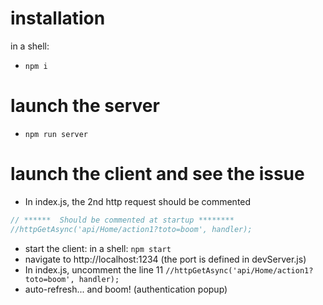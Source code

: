 # installation
in a shell:
* `npm i`

# launch the server
* `npm run server`

# launch the client and see the issue
* In index.js, the 2nd http request should be commented
```javascript
// ******  Should be commented at startup ********
//httpGetAsync('api/Home/action1?toto=boom', handler);
```
* start the client: in a shell: `npm start`
* navigate to http://localhost:1234 (the port is defined in devServer.js)
* In index.js, uncomment the line 11 `//httpGetAsync('api/Home/action1?toto=boom', handler);`
* auto-refresh... and boom! (authentication popup)
